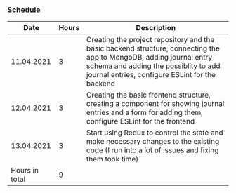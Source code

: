 ### Schedule

Date | Hours | Description
----- | ----- | ------
11.04.2021 | 3 | Creating the project repository and the basic backend structure, connecting the app to MongoDB, adding journal entry schema and adding the possiblity to add journal entries, configure ESLint for the backend
12.04.2021 | 3 | Creating the basic frontend structure, creating a component for showing journal entries and a form for adding them, configure ESLint for the frontend
13.04.2021 | 3 | Start using Redux to control the state and make necessary changes to the existing code (I run into a lot of issues and fixing them took time)
Hours in total | 9
